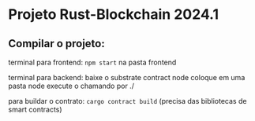 # Projeto Rust-Blockchain 2024.1

## Compilar o projeto:

terminal para frontend: ``` npm start ``` na pasta frontend

terminal para backend: 
baixe o substrate contract node
coloque em uma pasta node
execute o chamando por ./

para buildar o contrato: ``` cargo contract build ``` (precisa das bibliotecas de smart contracts)
